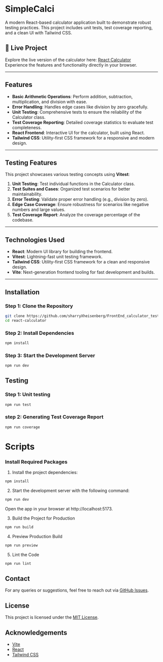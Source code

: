 # **SimpleCalci**

A modern React-based calculator application built to demonstrate robust testing practices. This project includes unit tests, test coverage reporting, and a clean UI with Tailwind CSS.

## 🚀 **Live Project**
Explore the live version of the calculator here: [React Calculator](https://front-end-calculator-testing-project.vercel.app/)  
Experience the features and functionality directly in your browser.

---

## **Features**
- **Basic Arithmetic Operations**: Perform addition, subtraction, multiplication, and division with ease.
- **Error Handling**: Handles edge cases like division by zero gracefully.
- **Unit Testing**: Comprehensive tests to ensure the reliability of the Calculator class.
- **Test Coverage Reporting**: Detailed coverage statistics to evaluate test completeness.
- **React Frontend**: Interactive UI for the calculator, built using React.
- **Tailwind CSS**: Utility-first CSS framework for a responsive and modern design.

---

## **Testing Features**
This project showcases various testing concepts using **Vitest**:
1. **Unit Testing**: Test individual functions in the Calculator class.
2. **Test Suites and Cases**: Organized test scenarios for better maintainability.
3. **Error Testing**: Validate proper error handling (e.g., division by zero).
4. **Edge Case Coverage**: Ensure robustness for scenarios like negative numbers and large values.
5. **Test Coverage Report**: Analyze the coverage percentage of the codebase.

---
## **Technologies Used** 
- **React**: Modern UI library for building the frontend.
- **Vitest**: Lightning-fast unit testing framework.
- **Tailwind CSS**: Utility-first CSS framework for a clean and responsive design.
- **Vite**: Next-generation frontend tooling for fast development and builds.

---

## **Installation**

### **Step 1: Clone the Repository**
```bash
git clone https://github.com/sharryXheisenberg/FrontEnd_calculator_testing_project.git
cd react-calculator
```

### **Step 2: Install Dependencies**
```bash
npm install
```

### **Step 3: Start the Development Server**
```bash
npm run dev
```

## **Testing**

### **Step 1: Unit testing**
```bash
npm run test
```

### **step 2: Generating Test Coverage Report** 
```bash
npm run coverage
```

# **Scripts**
###  Install Required Packages
1. Install the project dependencies:
``` bash
npm install
```
2. Start the development server with the following command:
``` bash
npm run dev
```
  Open the app in your browser at http://localhost:5173.

3. Build the Project for Production
``` bash
npm run build
```
4. Preview Production Build
``` bash
npm run preview
```
5. Lint the Code
``` bash
npm run lint
```

## Contact
For any queries or suggestions, feel free to reach out via [GitHub Issues](https://github.com/sharryXheisenberg/FrontEnd_calculator_testing_project/issues).


## License
This project is licensed under the [MIT License](LICENSE).

## Acknowledgements

- [Vite](https://vitejs.dev/)
- [React](https://reactjs.org/)
- [Tailwind CSS](https://tailwindcss.com/)




